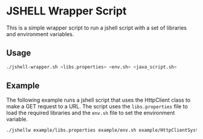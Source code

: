 # JSHELL Wrapper Script

This is a simple wrapper script to run a jshell script with a set of libraries and environment variables.

## Usage

```bash
./jshell-wrapper.sh <libs.properties> <env.sh> <java_script.sh>
```

## Example

The following example runs a jshell script that uses the HttpClient class to make a GET request to a URL. The script uses the `libs.properties` file to load the required libraries and the `env.sh` file to set the environment variable.

```bash
./jshellw example/libs.properties example/env.sh example/HttpClientSystemProperties.sh
```
